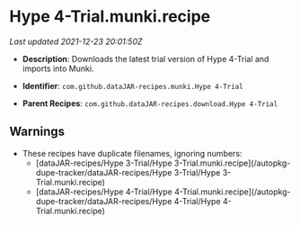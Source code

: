 # Hype 4-Trial.munki.recipe

_Last updated 2021-12-23 20:01:50Z_

- **Description**: Downloads the latest trial version of Hype 4-Trial and imports into Munki.

- **Identifier**: `com.github.dataJAR-recipes.munki.Hype 4-Trial`

- **Parent Recipes**: `com.github.dataJAR-recipes.download.Hype 4-Trial`


## Warnings

- These recipes have duplicate filenames, ignoring numbers:
    - [dataJAR-recipes/Hype 3-Trial/Hype 3-Trial.munki.recipe](/autopkg-dupe-tracker/dataJAR-recipes/Hype 3-Trial/Hype 3-Trial.munki.recipe)
    - [dataJAR-recipes/Hype 4-Trial/Hype 4-Trial.munki.recipe](/autopkg-dupe-tracker/dataJAR-recipes/Hype 4-Trial/Hype 4-Trial.munki.recipe)